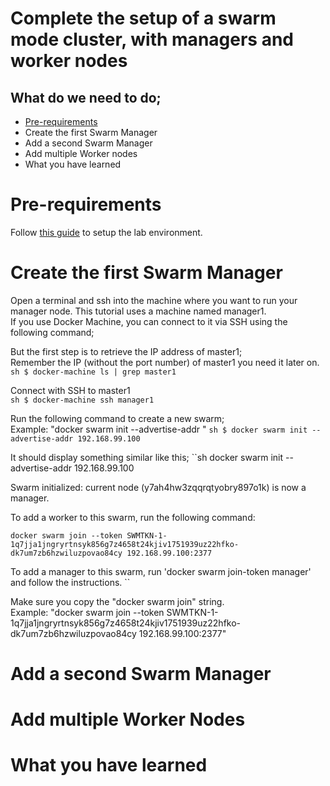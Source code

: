 # Complete the setup of a swarm mode cluster, with managers and worker nodes

## What do we need to do;
- [Pre-requirements](#prereqs)
- Create the first Swarm Manager
- Add a second Swarm Manager
- Add multiple Worker nodes
- What you have learned

# Pre-requirements
Follow [this guide](../pre-requirements.md) to setup the lab environment.

# Create the first Swarm Manager
Open a terminal and ssh into the machine where you want to run your manager node. This tutorial uses a machine named manager1.<br>
If you use Docker Machine, you can connect to it via SSH using the following command;

But the first step is to retrieve the IP address of master1;<br>
Remember the IP (without the port number) of master1 you need it later on.<br>
``sh
$ docker-machine ls | grep master1
``

Connect with SSH to master1<br>
``sh
$ docker-machine ssh manager1
``


Run the following command to create a new swarm;<br>
Example: "docker swarm init --advertise-addr <MANAGER1-IP>"
``sh
$ docker swarm init --advertise-addr 192.168.99.100
``

It should display something similar like this;
``sh
docker swarm init --advertise-addr 192.168.99.100


Swarm initialized: current node (y7ah4hw3zqqrqtyobry897o1k) is now a manager.

To add a worker to this swarm, run the following command:

    docker swarm join --token SWMTKN-1-1q7jja1jngryrtnsyk856g7z4658t24kjiv1751939uz22hfko-dk7um7zb6hzwiluzpovao84cy 192.168.99.100:2377

To add a manager to this swarm, run 'docker swarm join-token manager' and follow the instructions.
``

Make sure you copy the "docker swarm join" string.<br>
Example: "docker swarm join --token SWMTKN-1-1q7jja1jngryrtnsyk856g7z4658t24kjiv1751939uz22hfko-dk7um7zb6hzwiluzpovao84cy 192.168.99.100:2377"
# Add a second Swarm Manager



# Add multiple Worker Nodes


# What you have learned
